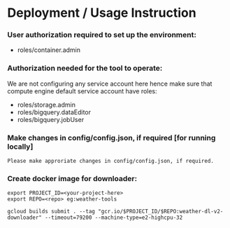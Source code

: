 # Deployment / Usage Instruction 

### User authorization required to set up the environment:
* roles/container.admin

### Authorization needed for the tool to operate:
We are not configuring any service account here hence make sure that compute engine default service account have roles:
* roles/storage.admin
* roles/bigquery.dataEditor
* roles/bigquery.jobUser

### Make changes in config/config.json, if required [for running locally]
```
Please make approriate changes in config/config.json, if required.
```

### Create docker image for downloader:
```
export PROJECT_ID=<your-project-here>
export REPO=<repo> eg:weather-tools

gcloud builds submit . --tag "gcr.io/$PROJECT_ID/$REPO:weather-dl-v2-downloader" --timeout=79200 --machine-type=e2-highcpu-32
```
